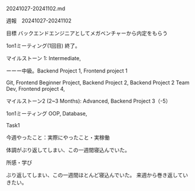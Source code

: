 
20241027-20241102.md

週報　20241027-20241102

目標 バックエンドエンジニアとしてメガベンチャーから内定をもらう

1on1ミーティング(1回目) 終了。

マイルストーン 1: Intermediate, 


ーーー中級。Backend Project 1, Frontend project 1

 Git, Frontend Beginner Project, Backend Project 2,
 Backend Project 2 Team Dev, Frontend project 4,

マイルストーン2 (2~3 Months): Advanced, Backend Project 3（-5）

1on1ミーティング
OOP, Database,


Task1

今週やったこと：実際にやったこと・実稼働

体調がぶり返してしまい、この一週間寝込んでいた。

所感・学び

ぶり返してしまい、この一週間ほとんど寝込んでいた。
来週から巻き返していきたい。
